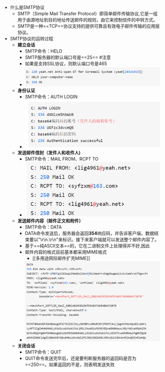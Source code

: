 - 什么是SMTP协议
	- SMTP（Simple Mail Transfer Protocol）即简单邮件传输协议,它是一组用于由源地址到目的地址传送邮件的规则，由它来控制信件的中转方式。
	- SMTP是一种==TCP==协议支持的提供可靠且有效电子邮件传输的应用层协议。
- SMTP协议的运转过程
	- **建立会话**
		- SMTP命令：HELO
		- SMTP服务器的默认端口号是==25== #注意
		- 如果是支持SSL协议，则默认端口号是465
		- ![](attachments/Pasted%20image%2020221123145032.png)
	- **身份认证**
		- SMTP命令：AUTH LOGIN
		- ![](attachments/Pasted%20image%2020221123145106.png)
	- **发送邮件信封（发件人和收件人)**
		- SMTP命令：MAIL FROM、RCPT TO
		- ![](attachments/Pasted%20image%2020221123145136.png)
	- **发送邮件内容（邮件正文和附件）**
		- SMTP命令：DATA
		- DATA命令发送后，服务器会返回**354**响应码，并告诉客户端，数据结束要以"\r\n.\r\n"来标识。接下来客户端就可以发送整个邮件内容了。
		- 基于==纯ASCII文本==的，它在二进制文件上处理得并不好,因此
		- 邮件内容的格式目前基本都采用MIME格式
			- [[多用途网际邮件扩充MIME]]
		- ![](attachments/Pasted%20image%2020221123145252.png)
	- **关闭会话**
		- SMTP命令：QUIT
		- QUIT命令发送完毕后，还是要判断服务器的返回码是否为==250==。如果返回的不是，则表明发送失败